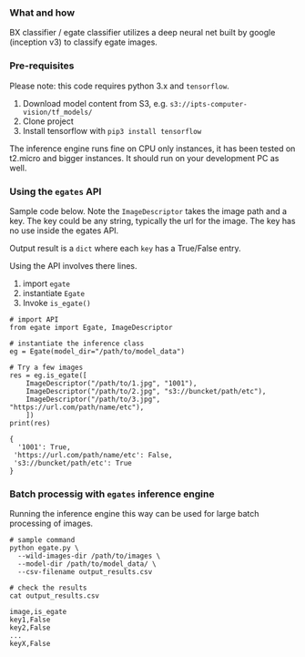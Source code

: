 ### What and how
BX classifier / egate classifier utilizes a deep neural net built by google (inception v3) to classify egate images.

### Pre-requisites

Please note: this code requires python 3.x and `tensorflow`.

1. Download model content from S3, e.g. `s3://ipts-computer-vision/tf_models/`
1. Clone project
1. Install tensorflow with `pip3 install tensorflow`

The inference engine runs fine on CPU only instances, it has been tested on t2.micro and bigger instances. It should run on your development PC as well.

### Using the `egates` API

Sample code below. Note the `ImageDescriptor` takes the image path and a key. The key could be any string, typically the url for the image. The key has no use inside the egates API.

Output result is a `dict` where each `key` has a True/False entry.

Using the API involves there lines.

1. import `egate`
2. instantiate `Egate`
3. Invoke `is_egate()`

```
# import API
from egate import Egate, ImageDescriptor

# instantiate the inference class
eg = Egate(model_dir="/path/to/model_data")

# Try a few images
res = eg.is_egate([
    ImageDescriptor("/path/to/1.jpg", "1001"),
    ImageDescriptor("/path/to/2.jpg", "s3://buncket/path/etc"),
    ImageDescriptor("/path/to/3.jpg", "https://url.com/path/name/etc"),
    ])
print(res)

{
  '1001': True,
 'https://url.com/path/name/etc': False,
 's3://buncket/path/etc': True
}
```

### Batch processig with `egates` inference engine

Running the inference engine this way can be used for large batch processing of images.

```
# sample command
python egate.py \
  --wild-images-dir /path/to/images \
  --model-dir /path/to/model_data/ \
  --csv-filename output_results.csv

# check the results
cat output_results.csv

image,is_egate
key1,False
key2,False
...
keyX,False
```
